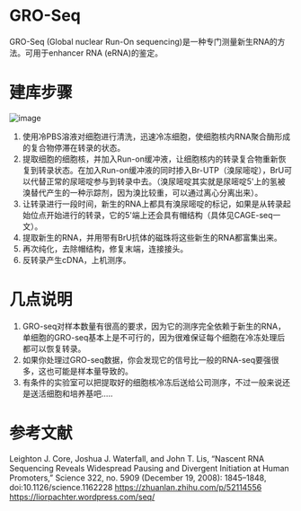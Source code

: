 # GRO-Seq
GRO-Seq (Global nuclear Run-On sequencing)是一种专门测量新生RNA的方法。可用于enhancer RNA (eRNA)的鉴定。
# 建库步骤
![image](https://github.com/SitaoZ/Seq-assays/assets/29169319/a5a1f66d-13f8-4bf6-afb7-c83c78969ebd)
1. 使用冷PBS溶液对细胞进行清洗，迅速冷冻细胞，使细胞核内RNA聚合酶形成的复合物停滞在转录的状态。
2. 提取细胞的细胞核，并加入Run-on缓冲液，让细胞核内的转录复合物重新恢复到转录状态。在加入Run-on缓冲液的同时掺入Br-UTP（溴尿嘧啶），BrU可以代替正常的尿嘧啶参与到转录中去。（溴尿嘧啶其实就是尿嘧啶5'上的氢被溴替代产生的一种示踪剂，因为溴比较重，可以通过离心分离出来）。
3. 让转录进行一段时间，新生的RNA上都具有溴尿嘧啶的标记，如果是从转录起始位点开始进行的转录，它的5'端上还会具有帽结构（具体见CAGE-seq一文）。
4. 提取新生的RNA，并用带有BrU抗体的磁珠将这些新生的RNA都富集出来。
5. 再次纯化，去除帽结构，修复末端，连接接头。
6. 反转录产生cDNA，上机测序。
# 几点说明
1. GRO-seq对样本数量有很高的要求，因为它的测序完全依赖于新生的RNA，单细胞的GRO-seq基本上是不可行的，因为很难保证每个细胞在冷冻处理后都可以恢复转录。
2. 如果你处理过GRO-seq数据，你会发现它的信号比一般的RNA-seq要强很多，这也可能是样本量导致的。
3. 有条件的实验室可以把提取好的细胞核冷冻后送给公司测序，不过一般来说还是送活细胞和培养基吧.....
# 参考文献
Leighton J. Core, Joshua J. Waterfall, and John T. Lis, “Nascent RNA Sequencing Reveals Widespread Pausing and Divergent Initiation at Human Promoters,” Science 322, no. 5909 (December 19, 2008): 1845–1848, doi:10.1126/science.1162228
https://zhuanlan.zhihu.com/p/52114556
https://liorpachter.wordpress.com/seq/
        
        
        
        
        
